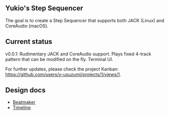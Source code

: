 ## Yukio's Step Sequencer

The goal is to create a Step Sequencer that supports both JACK (Linux) and CoreAudio (macOS).


## Current status

v0.0.1: Rudimentary JACK and CoreAudio support. Plays fixed 4-track pattern that can be modified on the fly. Terminal UI.

For further updates, please check the project Kanban: https://github.com/users/y-usuzumi/projects/1/views/1.

## Design docs

* [Beatmaker](docs/Beatmaker.md)
* [Timeline](docs/Timeline.md)